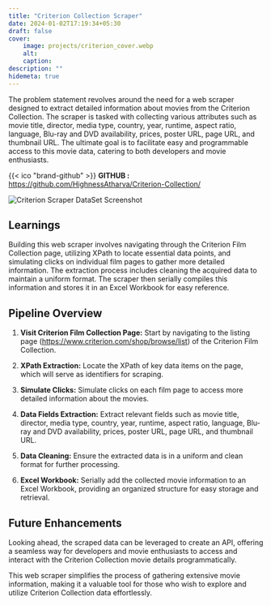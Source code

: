 ```yaml
---
title: "Criterion Collection Scraper"
date: 2024-01-02T17:19:34+05:30
draft: false
cover: 
    image: projects/criterion_cover.webp
    alt: 
    caption: 
description: ""
hidemeta: true
---
```


The problem statement revolves around the need for a web scraper designed to extract detailed information about movies from the Criterion Collection. The scraper is tasked with collecting various attributes such as movie title, director, media type, country, year, runtime, aspect ratio, language, Blu-ray and DVD availability, prices, poster URL, page URL, and thumbnail URL. The ultimate goal is to facilitate easy and programmable access to this movie data, catering to both developers and movie enthusiasts.

{{< ico "brand-github" >}} **GITHUB :** https://github.com/HighnessAtharva/Criterion-Collection/

![Criterion Scraper DataSet Screenshot](/projects/criterion_dataset.webp "Criterion Scraped DataSet")


## Learnings

Building this web scraper involves navigating through the Criterion Film Collection page, utilizing XPath to locate essential data points, and simulating clicks on individual film pages to gather more detailed information. The extraction process includes cleaning the acquired data to maintain a uniform format. The scraper then serially compiles this information and stores it in an Excel Workbook for easy reference.

## Pipeline Overview

1. **Visit Criterion Film Collection Page:** Start by navigating to the listing page (https://www.criterion.com/shop/browse/list) of the Criterion Film Collection.

2. **XPath Extraction:** Locate the XPath of key data items on the page, which will serve as identifiers for scraping.

3. **Simulate Clicks:** Simulate clicks on each film page to access more detailed information about the movies.

4. **Data Fields Extraction:** Extract relevant fields such as movie title, director, media type, country, year, runtime, aspect ratio, language, Blu-ray and DVD availability, prices, poster URL, page URL, and thumbnail URL.

5. **Data Cleaning:** Ensure the extracted data is in a uniform and clean format for further processing.

6. **Excel Workbook:** Serially add the collected movie information to an Excel Workbook, providing an organized structure for easy storage and retrieval.

## Future Enhancements

Looking ahead, the scraped data can be leveraged to create an API, offering a seamless way for developers and movie enthusiasts to access and interact with the Criterion Collection movie details programmatically.

This web scraper simplifies the process of gathering extensive movie information, making it a valuable tool for those who wish to explore and utilize Criterion Collection data effortlessly.

